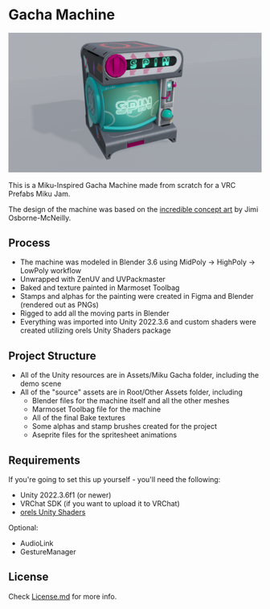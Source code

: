 # Gacha Machine

![Miku Gacha](/Images/Preview.png)

This is a Miku-Inspired Gacha Machine made from scratch for a VRC Prefabs Miku Jam.

The design of the machine was based on the [incredible concept art](https://www.artstation.com/artwork/rJd90E) by Jimi Osborne-McNeilly.

## Process

- The machine was modeled in Blender 3.6 using MidPoly -> HighPoly -> LowPoly workflow
- Unwrapped with ZenUV and UVPackmaster
- Baked and texture painted in Marmoset Toolbag
- Stamps and alphas for the painting were created in Figma and Blender (rendered out as PNGs)
- Rigged to add all the moving parts in Blender
- Everything was imported into Unity 2022.3.6 and custom shaders were created utilizing orels Unity Shaders package

## Project Structure

- All of the Unity resources are in Assets/Miku Gacha folder, including the demo scene
- All of the "source" assets are in Root/Other Assets folder, including
  - Blender files for the machine itself and all the other meshes
  - Marmoset Toolbag file for the machine
  - All of the final Bake textures
  - Some alphas and stamp brushes created for the project
  - Aseprite files for the spritesheet animations

## Requirements

If you're going to set this up yourself - you'll need the following:

- Unity 2022.3.6f1 (or newer)
- VRChat SDK (if you want to upload it to VRChat)
- [orels Unity Shaders](https://shaders.orels.sh/)

Optional:

- AudioLink
- GestureManager

## License

Check [License.md](License.md) for more info.

